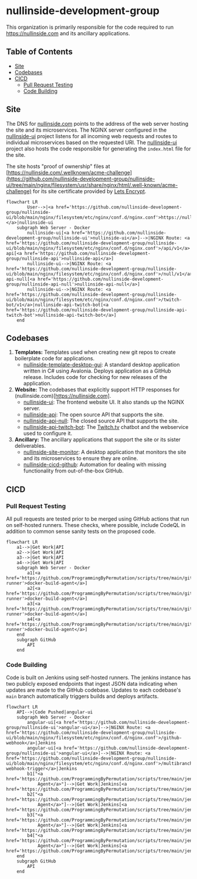 # nullinside-development-group

This organization is primarily responsible for the code required to run https://nullinside.com and its ancillary
applications.

<!-- TOC -->
## Table of Contents
* [Site](#site)
* [Codebases](#codebases)
* [CICD](#cicd)
  * [Pull Request Testing](#pull-request-testing)
  * [Code Building](#code-building)
<!-- TOC -->

## Site

The DNS for [nullinside.com](https://nullinside.com) points to the address of the web server hosting the site and
its microservices. The NGINX server configured in the [nullinside-ui](https://github.com/nullinside-development-group/nullinside-ui)
project listens for all incoming web requests and routes to individual microservices based on the requested URI. The
[nullinside-ui](https://github.com/nullinside-development-group/nullinside-ui) project also hosts the code responsible
for generating the `index.html` file for the site.

The site hosts "proof of ownership" files at [https://nullinside.com/.wellknown/acme-challenge](https://github.com/nullinside-development-group/nullinside-ui/tree/main/nginx/filesystem/usr/share/nginx/html/.well-known/acme-challenge)
for its site certificate provided by [Lets Encrypt](https://letsencrypt.org/).

```mermaid
flowchart LR
        User-->|<a href='https://github.com/nullinside-development-group/nullinside-ui/blob/main/nginx/filesystem/etc/nginx/conf.d/nginx.conf'>https://nullinside.com...</a>|nullinside-ui
    subgraph Web Server - Docker
        nullinside-ui[<a href='https://github.com/nullinside-development-group/nullinside-ui'>nullinside-ui</a>]-->|NGINX Route: <a href='https://github.com/nullinside-development-group/nullinside-ui/blob/main/nginx/filesystem/etc/nginx/conf.d/nginx.conf'>/api/v1</a>|nullinside-api[<a href='https://github.com/nullinside-development-group/nullinside-api'>nullinside-api</a>]
        nullinside-ui-->|NGINX Route: <a href='https://github.com/nullinside-development-group/nullinside-ui/blob/main/nginx/filesystem/etc/nginx/conf.d/nginx.conf'>/null/v1</a>|nullinside-api-null[<a href='https://github.com/nullinside-development-group/nullinside-api-null'>nullinside-api-null</a>]
        nullinside-ui-->|NGINX Route: <a href='https://github.com/nullinside-development-group/nullinside-ui/blob/main/nginx/filesystem/etc/nginx/conf.d/nginx.conf'>/twitch-bot/v1</a>|nullinside-api-twitch-bot[<a href='https://github.com/nullinside-development-group/nullinside-api-twitch-bot'>nullinside-api-twitch-bot</a>]
    end
```

## Codebases

1. **Templates:** Templates used when creating new git repos to create boilerplate code for applications.
   * [nullinside-template-desktop-gui](https://github.com/nullinside-development-group/nullinside-template-desktop-gui): A
     standard desktop application written in C# using Avalonia. Deploys application as a GitHub release. Includes code
     for checking for new releases of the application. 
2. **Website:** The codebases that explicitly support HTTP responses for (nullinside.com)[https://nullinside.com].
   * [nullinside-ui](https://github.com/nullinside-development-group/nullinside-ui): The frontend website UI. It also
     stands up the NGINX server.
   * [nullinside-api](https://github.com/nullinside-development-group/nullinside-api): The open source API that supports
     the site.
   * [nullinside-api-null](https://github.com/nullinside-development-group/nullinside-api-null): The closed source API
     that supports the site.
   * [nullinside-api-twitch-bot](https://github.com/nullinside-development-group/nullinside-api-twitch-bot): The
     [Twitch.tv](https://twitch.tv) chatbot and the webservice used to configure it.
3. **Ancillary:** The ancillary applications that support the site or its sister deliverables.
   * [nullinside-site-monitor](https://github.com/nullinside-development-group/nullinside-site-monitor): A desktop
     application that monitors the site and its microservices to ensure they are online.
   * [nullinside-cicd-github](https://github.com/nullinside-development-group/nullinside-cicd-github): Automation for
     dealing with missing functionality from out-of-the-box GitHub.   

## CICD

### Pull Request Testing

All pull requests are tested prior to be merged using GitHub actions that run on self-hosted runners. These checks,
where possible, include CodeQL in addition to common sense sanity tests on the proposed code.

```mermaid
flowchart LR
    a1-->|Get Work|API
    a2-->|Get Work|API
    a3-->|Get Work|API
    a4-->|Get Work|API
    subgraph Web Server - Docker
        a1[<a href='https://github.com/ProgrammingByPermutation/scripts/tree/main/github-runner'>docker-build-agent</a>]
        a2[<a href='https://github.com/ProgrammingByPermutation/scripts/tree/main/github-runner'>docker-build-agent</a>]
        a3[<a href='https://github.com/ProgrammingByPermutation/scripts/tree/main/github-runner'>docker-build-agent</a>]
        a4[<a href='https://github.com/ProgrammingByPermutation/scripts/tree/main/github-runner'>docker-build-agent</a>]
    end
    subgraph GitHub
        API
    end
```

### Code Building

Code is built on Jenkins using self-hosted runners. The jenkins instance has two publicly exposed endpoints that ingest
JSON data indicating when updates are made to the GitHub codebase. Updates to each codebase's `main` branch
automatically triggers builds and deploys artifacts.

```mermaid
flowchart LR
    API-->|Code Pushed|angular-ui
    subgraph Web Server - Docker
        angular-ui[<a href='https://github.com/nullinside-development-group/nullinside-ui'>angular-ui</a>]-->|NGINX Route: <a href='https://github.com/nullinside-development-group/nullinside-ui/blob/main/nginx/filesystem/etc/nginx/conf.d/nginx.conf'>/github-webhook</a>|Jenkins
        angular-ui[<a href='https://github.com/nullinside-development-group/nullinside-ui'>angular-ui</a>]-->|NGINX Route: <a href='https://github.com/nullinside-development-group/nullinside-ui/blob/main/nginx/filesystem/etc/nginx/conf.d/nginx.conf'>/multibranch-webhook-trigger</a>|Jenkins
        b1["<a href='https://github.com/ProgrammingByPermutation/scripts/tree/main/jenkins'>Build
            Agent</a>"]-->|Get Work|Jenkins[<a href='https://github.com/ProgrammingByPermutation/scripts/tree/main/jenkins'>jenkins</a>]
        b2["<a href='https://github.com/ProgrammingByPermutation/scripts/tree/main/jenkins'>Build
            Agent</a>"]-->|Get Work|Jenkins[<a href='https://github.com/ProgrammingByPermutation/scripts/tree/main/jenkins'>jenkins</a>]
        b3["<a href='https://github.com/ProgrammingByPermutation/scripts/tree/main/jenkins'>Build
            Agent</a>"]-->|Get Work|Jenkins[<a href='https://github.com/ProgrammingByPermutation/scripts/tree/main/jenkins'>jenkins</a>]
        b4["<a href='https://github.com/ProgrammingByPermutation/scripts/tree/main/jenkins'>Build
            Agent</a>"]-->|Get Work|Jenkins[<a href='https://github.com/ProgrammingByPermutation/scripts/tree/main/jenkins'>jenkins</a>]
    end
    subgraph GitHub
        API
    end
```
